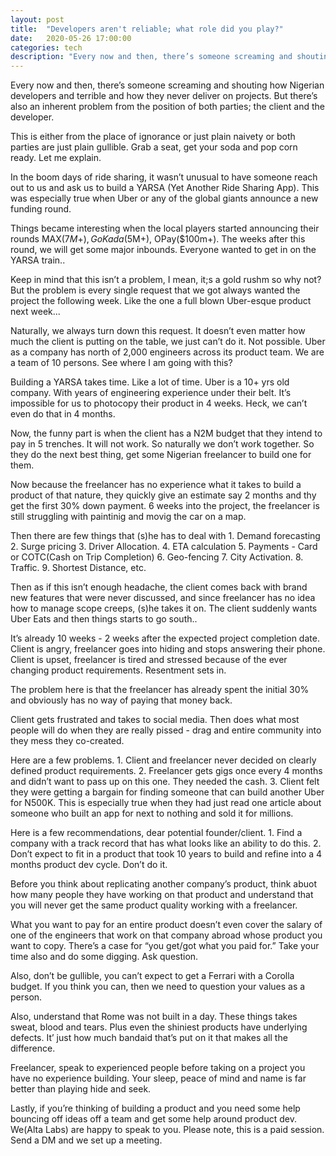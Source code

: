 ```yaml
---
layout: post
title:  "Developers aren't reliable; what role did you play?"
date:   2020-05-26 17:00:00
categories: tech
description: "Every now and then, there’s someone screaming and shouting how Nigerian developers and terrible and how they never deliver on projects. "
---
```

Every now and then, there’s someone screaming and shouting how Nigerian developers and terrible and how they never deliver on projects. But there’s also an inherent problem from the position of both parties; the client and the developer.

This is either from the place of ignorance or just plain naivety or both parties are just plain gullible. Grab a seat, get your soda and pop corn ready. Let me explain.

In the boom days of ride sharing, it wasn’t unusual to have someone reach out to us and ask us  to build a YARSA (Yet Another Ride Sharing App). This was especially true when Uber or any of the global giants announce a new funding round.

Things became interesting when the local players started announcing their rounds MAX($7M+), GoKada($5M+), OPay($100m+). The weeks after this round, we will get some major inbounds. Everyone wanted to get in on the YARSA train..

Keep in mind that this isn’t a problem, I mean, it;s a gold rushm so why not? But the problem is every single request that we got always wanted the project the following week. Like the one a full blown Uber-esque product next week...

Naturally, we always turn down this request. It doesn’t even matter how much the client is putting on the table, we just can’t do it. Not possible. Uber as a company has north of 2,000 engineers across its product team. We are a team of 10 persons. See where I am going with this?

Building a YARSA takes time. Like a lot of time. Uber is a 10+ yrs old company. With years of engineering experience under their belt. It’s impossible for us to photocopy their product in 4 weeks. Heck, we can’t even do that in 4 months.

Now, the funny part is when the client has a N2M budget that they intend to pay in 5 trenches. It will not work. So naturally we don’t work together. So they do the next best thing, get some Nigerian freelancer to build one for them.

Now because the freelancer has no experience what it takes to build a product of that nature, they quickly give an estimate say 2 months and thy get the first 30% down payment. 6 weeks into the project, the freelancer is still struggling with paintinig and movig the car on a map.

Then there are few things that (s)he has to deal with 1. Demand forecasting 2. Surge pricing 3. Driver Allocation. 4. ETA calculation 5. Payments - Card or COTC(Cash on Trip Completion) 6. Geo-fencing 7. City Activation. 8. Traffic. 9. Shortest Distance, etc.

Then as if this isn’t enough headache, the client comes back with brand new features that were never discussed, and since freelancer has no idea how to manage scope creeps, (s)he takes it on. The client suddenly wants Uber Eats and then things starts to go south..

It’s already 10 weeks - 2 weeks after the expected project completion date. Client is angry, freelancer goes into hiding and stops answering their phone. Client is upset, freelancer is tired and stressed because of the ever changing product requirements. Resentment sets in.

The problem here is that the freelancer has already spent the initial 30% and obviously has no way of paying that money back.

Client gets frustrated and takes to social media. Then does what most people will do when they are really pissed - drag and entire community into they mess they co-created.

Here are a few problems. 1. Client and freelancer never decided on clearly defined product requirements. 2. Freelancer gets gigs once every 4 months and didn’t want to pass up on this one. They needed the cash. 3. Client felt they were getting a bargain for finding someone that can build another Uber for N500K. This is especially true when they had just read one article about someone who built an app for next to nothing and sold it for millions.

Here is a few recommendations, dear potential founder/client. 1. Find a company with a track record that has what looks like an ability to do this. 2. Don’t expect to fit in a product that took 10 years to build and refine into a 4 months product dev cycle. Don’t do it.

Before you think about replicating another company’s product, think abuot how many people they have working on that product and understand that you will never get the same product quality working with a freelancer.

What you want to pay for an entire product doesn’t even cover  the salary of one of the engineers that work on that company abroad whose product you want to copy. There’s a case for “you get/got what you paid for.” Take your time also and do some digging. Ask question.

Also, don’t be gullible, you can’t expect to get a Ferrari with a Corolla budget. If you think you can, then we need to question your values as a person.

Also, understand that Rome was not built in a day. These things takes sweat, blood and tears. Plus even the shiniest products  have underlying defects. It’ just how much bandaid that’s put on it that makes all the difference.

Freelancer, speak to experienced people before taking on a project you have no experience building. Your sleep, peace of mind and name is far better than playing hide and seek.

Lastly, if you’re thinking of building a product and you need some help bouncing off ideas off a team and get some help around product dev. We(Alta Labs) are happy to speak to you. Please note, this is a paid session. Send a DM and we set up a meeting.